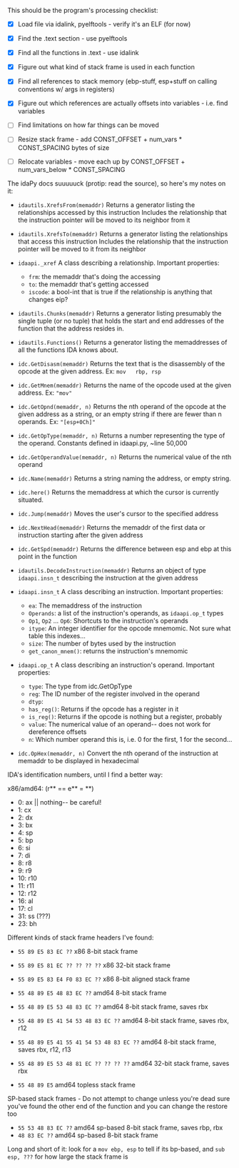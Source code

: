 This should be the program's processing checklist:

- [x] Load file via idalink, pyelftools - verify it's an ELF (for now)
- [x] Find the .text section - use pyelftools
- [x] Find all the functions in .text - use idalink
- [X] Figure out what kind of stack frame is used in each function
- [X] Find all references to stack memory (ebp-stuff, esp+stuff on calling conventions w/ args in registers)
- [X] Figure out which references are actually offsets into variables - i.e. find variables
- [ ] Find limitations on how far things can be moved
- [ ] Resize stack frame - add CONST_OFFSET + num_vars * CONST_SPACING bytes of size
- [ ] Relocate variables - move each up by CONST_OFFSET + num_vars_below * CONST_SPACING


The idaPy docs suuuuuck (protip: read the source), so here's my notes on it:

- `idautils.XrefsFrom(memaddr)`
    Returns a generator listing the relationships accessed by this instruction
    Includes the relationship that the instruction pointer will be moved to its neighbor from it

- `idautils.XrefsTo(memaddr)`
    Returns a generator listing the relationships that access this instruction
    Includes the relationship that the instruction pointer will be moved to it from its neighbor

- `idaapi._xref`
    A class describing a relationship. Important properties:
    - `frm`: the memaddr that's doing the accessing
    - `to`: the memaddr that's getting accessed
    - `iscode`: a bool-int that is true if the relationship is anything that changes eip?

- `idautils.Chunks(memaddr)`
    Returns a generator listing presumably the single tuple (or no tuple) that holds the start and end addresses of
    the function that the address resides in.

- `idautils.Functions()`
    Returns a generator listing the memaddresses of all the functions IDA knows about.

- `idc.GetDisasm(memaddr)`
    Returns the text that is the disassembly of the opcode at the given address. Ex: `mov   rbp, rsp`

- `idc.GetMnem(memaddr)`
    Returns the name of the opcode used at the given address. Ex: `"mov"`

- `idc.GetOpnd(memaddr, n)`
    Returns the nth operand of the opcode at the given address as a string, or an empty string if there are fewer 
    than n operands. Ex: `"[esp+0Ch]"`

- `idc.GetOpType(memaddr, n)`
    Returns a number representing the type of the operand.
    Constants defined in idaapi.py, ~line 50,000

- `idc.GetOperandValue(memaddr, n)`
    Returns the numerical value of the nth operand

- `idc.Name(memaddr)`
    Returns a string naming the address, or empty string.

- `idc.here()`
    Returns the memaddress at which the cursor is currently situated.

- `idc.Jump(memaddr)`
    Moves the user's cursor to the specified address

- `idc.NextHead(memaddr)`
    Returns the memaddr of the first data or instruction starting after the given address

- `idc.GetSpd(memaddr)`
    Returns the difference between esp and ebp at this point in the function

- `idautils.DecodeInstruction(memaddr)`
    Returns an object of type `idaapi.insn_t` describing the instruction at the given address

- `idaapi.insn_t`
    A class describing an instruction. Important properties:
    - `ea`: The memaddress of the instruction
    - `Operands`: a list of the instruction's operands, as `idaapi.op_t` types
    - `Op1`, `Op2` ... `Op6`: Shortcuts to the instruction's operands
    - `itype`: An integer identifier for the opcode mnemomic. Not sure what table this indexes...
    - `size`: The number of bytes used by the instruction
    - `get_canon_mnem()`: returns the instruction's mnemomic

- `idaapi.op_t`
    A class describing an instruction's operand. Important properties:
    - `type`: The type from idc.GetOpType
    - `reg`: The ID number of the register involved in the operand
    - `dtyp`: 
    - `has_reg()`: Returns if the opcode has a register in it
    - `is_reg()`: Returns if the opcode is nothing but a register, probably
    - `value`: The numerical value of an operand-- does not work for dereference offsets
    - `n`: Which number operand this is, i.e. 0 for the first, 1 for the second...

- `idc.OpHex(memaddr, n)`
    Convert the nth operand of the instruction at memaddr to be displayed in hexadecimal


IDA's identification numbers, until I find a better way:

x86/amd64: (r** == e** = **)
- 0: ax || nothing-- be careful!
- 1: cx
- 2: dx
- 3: bx
- 4: sp
- 5: bp
- 6: si
- 7: di
- 8: r8
- 9: r9
- 10: r10
- 11: r11
- 12: r12
- 16: al
- 17: cl
- 31: ss (???)
- 23: bh


Different kinds of stack frame headers I've found:

- `55 89 E5 83 EC ??` x86 8-bit stack frame
- `55 89 E5 81 EC ?? ?? ?? ??` x86 32-bit stack frame
- `55 89 E5 83 E4 F0 83 EC ??` x86 8-bit aligned stack frame

- `55 48 89 E5 48 83 EC ??` amd64 8-bit stack frame
- `55 48 89 E5 53 48 83 EC ??` amd64 8-bit stack frame, saves rbx
- `55 48 89 E5 41 54 53 48 83 EC ??` amd64 8-bit stack frame, saves rbx, r12
- `55 48 89 E5 41 55 41 54 53 48 83 EC ??` amd64 8-bit stack frame, saves rbx, r12, r13
- `55 48 89 E5 53 48 81 EC ?? ?? ?? ??` amd64 32-bit stack frame, saves rbx
- `55 48 89 E5` amd64 topless stack frame


SP-based stack frames - Do not attempt to change unless you're dead sure you've found the other end of the function and you can change the restore too
- `55 53 48 83 EC ??` amd64 sp-based 8-bit stack frame, saves rbp, rbx
- `48 83 EC ??` amd64 sp-based 8-bit stack frame


Long and short of it: look for a `mov ebp, esp` to tell if its bp-based, and `sub esp, ???` for how large the stack frame is

